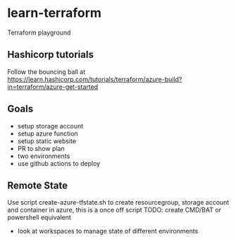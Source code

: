 # learn-terraform
Terraform playground

## Hashicorp tutorials
Follow the bouncing ball at https://learn.hashicorp.com/tutorials/terraform/azure-build?in=terraform/azure-get-started


## Goals

* setup storage account
* setup azure function
* setup static website
* PR to show plan
* two environments
* use github actions to deploy


## Remote State
Use script create-azure-tfstate.sh to create resourcegroup, storage account and container in azure, this is a once off script
TODO: create CMD/BAT or powershell equivalent

* look at workspaces to manage state of different environments

